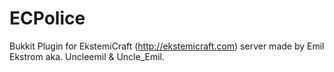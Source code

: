 ECPolice
========
Bukkit Plugin for EkstemiCraft (http://ekstemicraft.com) server made by Emil Ekstrom aka. Uncleemil & Uncle_Emil.

